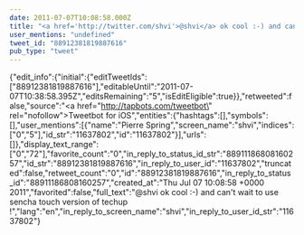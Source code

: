 ```yaml
---
date: 2011-07-07T10:08:58.000Z
title: "<a href='http://twitter.com/shvi'>@shvi</a> ok cool :-) and can't wait to use sencha touch version of techup !″"
user_mentions: "undefined"
tweet_id: "88912381819887616"
pub_type: "tweet"
---
```

{"edit_info":{"initial":{"editTweetIds":["88912381819887616"],"editableUntil":"2011-07-07T10:38:58.395Z","editsRemaining":"5","isEditEligible":true}},"retweeted":false,"source":"<a href=\"http://tapbots.com/tweetbot\" rel=\"nofollow\">Tweetbot for iOS</a>","entities":{"hashtags":[],"symbols":[],"user_mentions":[{"name":"Pierre Spring","screen_name":"shvi","indices":["0","5"],"id_str":"11637802","id":"11637802"}],"urls":[]},"display_text_range":["0","72"],"favorite_count":"0","in_reply_to_status_id_str":"88911186808160257","id_str":"88912381819887616","in_reply_to_user_id":"11637802","truncated":false,"retweet_count":"0","id":"88912381819887616","in_reply_to_status_id":"88911186808160257","created_at":"Thu Jul 07 10:08:58 +0000 2011","favorited":false,"full_text":"@shvi ok cool :-) and can't wait to use sencha touch version of techup !","lang":"en","in_reply_to_screen_name":"shvi","in_reply_to_user_id_str":"11637802"}
